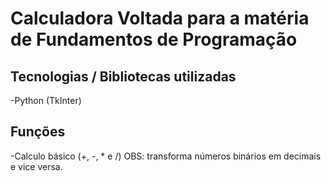 # Calculadora Voltada para a matéria de Fundamentos de Programação

## Tecnologias / Bibliotecas utilizadas
-Python (TkInter)

## Funções
-Calculo básico (+, -, * e /)
OBS: transforma números binários em decimais e vice versa.
